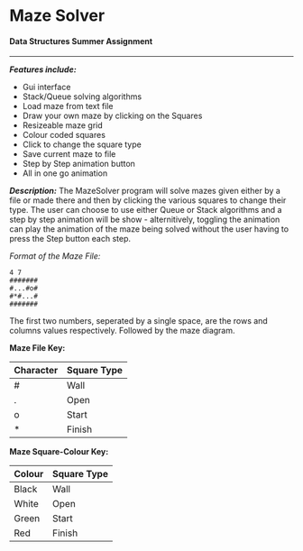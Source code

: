 # Maze Solver 

#### Data Structures Summer Assignment
***
**_Features include:_**
+ Gui interface
+ Stack/Queue solving algorithms
+ Load maze from text file
+ Draw your own maze by clicking on the Squares
+ Resizeable maze grid
+ Colour coded squares
+ Click to change the square type
+ Save current maze to file
+ Step by Step animation button
+ All in one go animation

**_Description:_**
The MazeSolver program will solve mazes given either by a file or made there and then by clicking the various squares to change their type.
The user can choose to use either Queue or Stack algorithms and a step by step animation will be show - alternitively, toggling the animation 
can play the animation of the maze being solved without the user having to press the Step button each step. 

_Format of the Maze File:_
```
4 7
#######
#...#o#
#*#...#
#######
```

The first two numbers, seperated by a single space, are the rows and columns values respectively. Followed by the maze diagram.

**Maze File Key:**

| Character | Square Type |
|-----------|-------------|
| #         | Wall        |
| .         | Open        |
| o         | Start       |
| *         | Finish      |


**Maze Square-Colour Key:**

| Colour | Square Type |
|--------|-------------|
| Black  | Wall        |
| White  | Open        |
| Green  | Start       |
| Red    | Finish      |
